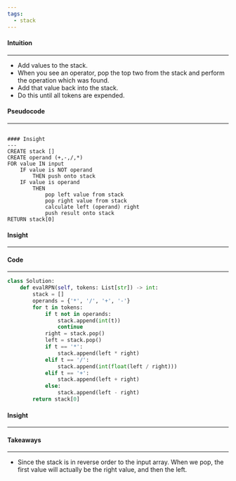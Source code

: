 ```yaml
---
tags:
  - stack
---
```


#### Intuition
---
- Add values to the stack.
- When you see an operator, pop the top two from the stack and perform the operation which was found.
- Add that value back into the stack.
- Do this until all tokens are expended.

#### Pseudocode
---
```

#### Insight
---
CREATE stack []
CREATE operand (+,-,/,*)
FOR value IN input
	IF value is NOT operand
		THEN push onto stack
	IF value is operand
		THEN 
			pop left value from stack
			pop right value from stack
			calculate left (operand) right
			push result onto stack
RETURN stack[0]
```

#### Insight
---

#### Code
---

```python
class Solution:
	def evalRPN(self, tokens: List[str]) -> int:
		stack = []
		operands = {'*', '/', '+', '-'}
		for t in tokens:
			if t not in operands:
				stack.append(int(t))
				continue
			right = stack.pop()
			left = stack.pop()
			if t == '*':
				stack.append(left * right)
			elif t == '/':
				stack.append(int(float(left / right)))
			elif t == '+':
				stack.append(left + right)
			else:
				stack.append(left - right)
		return stack[0]
```

#### Insight
---


#### Takeaways
---
- Since the stack is in reverse order to the input array. When we pop, the first value will actually be the right value, and then the left.